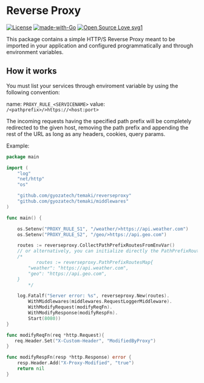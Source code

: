 # Reverse Proxy

[![License](https://img.shields.io/badge/License-Apache%202.0-blue.svg)](https://opensource.org/licenses/Apache-2.0) 
[![made-with-Go](https://img.shields.io/badge/Made%20with-Go-1f425f.svg)](http://golang.org)
[![Open Source Love svg1](https://badges.frapsoft.com/os/v1/open-source.svg?v=103)](https://github.com/ellerbrock/open-source-badges/)

This package contains a simple HTTP/S Reverse Proxy meant to be imported in your application and configured programmatically and through environment variables.

## How it works

You must list your services through enviroment variable by using the following convention:

name: `PROXY_RULE_<SERVICENAME>`
value: `/<pathprefix>/>https://<host:port>`
  
The incoming requests having the specified path prefix will be completely redirected to the given host, removing the path prefix and appending the rest of the URL as long as any headers, cookies, query params.

Example:
```go
package main

import (
	"log"
	"net/http"
	"os"

	"github.com/gyozatech/temaki/reverseproxy"
	"github.com/gyozatech/temaki/middlewares"
)

func main() {

	os.Setenv("PROXY_RULE_S1", "/weather/>https://api.weather.com")
	os.Setenv("PROXY_RULE_S2", "/geo/>https://api.geo.com")

	routes := reverseproxy.CollectPathPrefixRoutesFromEnvVar()
	// or alternatively, you can initialize directly the PathPrefixRoutesMap: 
	/* 
           routes := reverseproxy.PathPrefixRoutesMap{
		"weather": "https://api.weather.com",
		"geo": "https://api.geo.com",
	}
        */

	log.Fatalf("Server error: %s", reverseproxy.New(routes).
		WithMiddlewares(middlewares.RequestLoggerMiddleware).
		WithModifyRequest(modifyReqFn).
		WithModifyResponse(modifyRespFn).
		Start(8080))
}

func modifyReqFn(req *http.Request){
   req.Header.Set("X-Custom-Header", "ModifiedByProxy")
}

func modifyRespFn(resp *http.Response) error {
	resp.Header.Add("X-Proxy-Modified", "true")
	return nil
}
```
